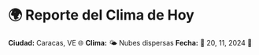 # 🌍 Reporte del Clima de Hoy

**Ciudad:** Caracas, VE 🌐
**Clima:** 🌤️ Nubes dispersas
**Fecha:** 📅 20, 11, 2024 🚀
